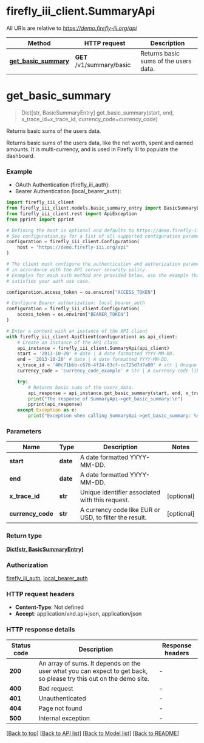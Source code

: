 # firefly_iii_client.SummaryApi

All URIs are relative to *https://demo.firefly-iii.org/api*

Method | HTTP request | Description
------------- | ------------- | -------------
[**get_basic_summary**](SummaryApi.md#get_basic_summary) | **GET** /v1/summary/basic | Returns basic sums of the users data.


# **get_basic_summary**
> Dict[str, BasicSummaryEntry] get_basic_summary(start, end, x_trace_id=x_trace_id, currency_code=currency_code)

Returns basic sums of the users data.

Returns basic sums of the users data, like the net worth, spent and earned amounts. It is multi-currency, and is used in Firefly III to populate the dashboard.


### Example

* OAuth Authentication (firefly_iii_auth):
* Bearer Authentication (local_bearer_auth):

```python
import firefly_iii_client
from firefly_iii_client.models.basic_summary_entry import BasicSummaryEntry
from firefly_iii_client.rest import ApiException
from pprint import pprint

# Defining the host is optional and defaults to https://demo.firefly-iii.org/api
# See configuration.py for a list of all supported configuration parameters.
configuration = firefly_iii_client.Configuration(
    host = "https://demo.firefly-iii.org/api"
)

# The client must configure the authentication and authorization parameters
# in accordance with the API server security policy.
# Examples for each auth method are provided below, use the example that
# satisfies your auth use case.

configuration.access_token = os.environ["ACCESS_TOKEN"]

# Configure Bearer authorization: local_bearer_auth
configuration = firefly_iii_client.Configuration(
    access_token = os.environ["BEARER_TOKEN"]
)

# Enter a context with an instance of the API client
with firefly_iii_client.ApiClient(configuration) as api_client:
    # Create an instance of the API class
    api_instance = firefly_iii_client.SummaryApi(api_client)
    start = '2013-10-20' # date | A date formatted YYYY-MM-DD. 
    end = '2013-10-20' # date | A date formatted YYYY-MM-DD. 
    x_trace_id = '40c71bbb-c676-4f24-83cf-cc725d7d7a00' # str | Unique identifier associated with this request. (optional)
    currency_code = 'currency_code_example' # str | A currency code like EUR or USD, to filter the result.  (optional)

    try:
        # Returns basic sums of the users data.
        api_response = api_instance.get_basic_summary(start, end, x_trace_id=x_trace_id, currency_code=currency_code)
        print("The response of SummaryApi->get_basic_summary:\n")
        pprint(api_response)
    except Exception as e:
        print("Exception when calling SummaryApi->get_basic_summary: %s\n" % e)
```



### Parameters


Name | Type | Description  | Notes
------------- | ------------- | ------------- | -------------
 **start** | **date**| A date formatted YYYY-MM-DD.  | 
 **end** | **date**| A date formatted YYYY-MM-DD.  | 
 **x_trace_id** | **str**| Unique identifier associated with this request. | [optional] 
 **currency_code** | **str**| A currency code like EUR or USD, to filter the result.  | [optional] 

### Return type

[**Dict[str, BasicSummaryEntry]**](BasicSummaryEntry.md)

### Authorization

[firefly_iii_auth](../README.md#firefly_iii_auth), [local_bearer_auth](../README.md#local_bearer_auth)

### HTTP request headers

 - **Content-Type**: Not defined
 - **Accept**: application/vnd.api+json, application/json

### HTTP response details

| Status code | Description | Response headers |
|-------------|-------------|------------------|
**200** | An array of sums. It depends on the user what you can expect to get back, so please try this out on the demo site. |  -  |
**400** | Bad request |  -  |
**401** | Unauthenticated |  -  |
**404** | Page not found |  -  |
**500** | Internal exception |  -  |

[[Back to top]](#) [[Back to API list]](../README.md#documentation-for-api-endpoints) [[Back to Model list]](../README.md#documentation-for-models) [[Back to README]](../README.md)

